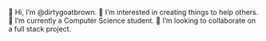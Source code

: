 👋 Hi, I’m @dirtygoatbrown.
👀 I’m interested in creating things to help others.
🌱 I’m currently a Computer Science student.
💞️ I’m looking to collaborate on a full stack project.



